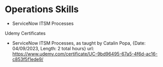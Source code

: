 # Operations Skills
- ServiceNow ITSM Processes


Udemy Certificates

- ServiceNow ITSM Processes, as taught by Catalin Popa, {Date: 04/09/2023, Length: 2 total hours}
url: https://www.udemy.com/certificate/UC-9bd96495-67a5-4f6d-ac16-c853f5f1ede9/
